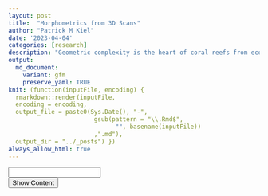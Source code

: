 ```yaml
---
layout: post
title:  "Morphometrics from 3D Scans"
author: "Patrick M Kiel"
date: '2023-04-04'
categories: [research]
description: "Geometric complexity is the heart of coral reefs from ecosystem to organismal scales. Here, I provide an outline to apply morphometrics to 3D scans of coral fragments and relate the morphology to growth rates and ocen acidification sensitivity."
output:
  md_document:
    variant: gfm
    preserve_yaml: TRUE
knit: (function(inputFile, encoding) {
  rmarkdown::render(inputFile, 
  encoding = encoding, 
  output_file = paste0(Sys.Date(), "-",
                        gsub(pattern = "\\.Rmd$",
                              "", basename(inputFile))
                        ,".md"), 
  output_dir = "../_posts") })
always_allow_html: true
---
```


<script type="text/javascript">

window.onload = function() {
    //query string in the password
    const urlParams = new URLSearchParams(window.location.search);
    const pass = urlParams.get('pass')
    document.getElementById("password").value = pass;
};

function verify() {
  <!-- set the password here -->
  if (document.getElementById('password').value === 'ulink') {
    document.getElementById('HIDDENDIV').classList.remove("hidden"); 
    document.getElementById('credentials').classList.add("hidden"); // Hide the div containing the credentials
  } else {
    alert('Invalid Password! You cannot view this content.');
    password.setSelectionRange(0, password.value.length);
  }
  return false;
}
</script>
<style type="text/css">
/*Change content Display */
.hidden {
  display: none;
}

img {
margin: 0 auto;
}
</style>
<!-- The password box -->

<div id="credentials">

<input type="text" id="password" onkeydown="if (event.keyCode == 13) verify()" />
<br/>
<input id="button" type="button" value="Show Content" onclick="verify()" />

</div>

<!-- The content we want to show after password -->
<div id="HIDDENDIV" class="hidden" markdown="1">

<!-- Place all chunks, text, etc here as you would a normal RMarkdown document -->

I begin with theory and testing of my methods against published data. If
you’d like to jump ahead to our data and my current thoughts,
<a href="#analyzing-our-scans">please click here.</a>

# Overview

Fractal dimensions (FD) describe space filling of shapes at various
scales and describe surface complexity. While coral colonies and coral
reefs are not strictly fractals, colonial organisms and reef assemblages
share some key characteristics to fractals, including morphological
irregularities, self-similarity and high degrees of space filling. FD
can align with other traditional measurements such as surface area to
volume ratio, rugosity, etc; but FD offers increased information as seen
in the below theoretical example of a coral reef (Fig. 1; Torres-Pulliza
*et al* 2020). This figure illustrates 3 reefs with identical rugosiites
but decreasing fractal dimensions (FD), a \< b \< c.

<h5>
Figure 1. Theoretical comparison of fractal dimension and rugosity
</h5>

![Theoretical fractal
dimension](https://media.springernature.com/lw685/springer-static/image/art%3A10.1038%2Fs41559-020-1281-8/MediaObjects/41559_2020_1281_Fig1_HTML.png)
Many processes (ecological, growth, resistance to stressors, biophysical
pathways with seawater) may scale (linearly, non-linearly/unimodal) with
increased morphological complexity. Therefore, using FD to
quantitatively describe morphological complexity can be informative.
However, its important to note that FD is only a single metric of
morphological complexity and should be placed in appropriate context.
Since FD only describes space filling at different scales, dissimilar
shapes may share a FD despite rather obvious differences in branching or
size. Nevertheless, FD can play an important role in describing coral
morphology, especially when comparing ecosystems/coral colonies of
approximately the same scale.

Reichert *et al* (2017) developed an easy to use tool to calculate FD of
a 3D coral colony using the Bouligand-Minkowski method. First, I am
reanalyzing the 3D scanned files from Reichert *et al* (2017) to ensure
I am using their code correctly. I am using their obj scan files and the
analysis toolbox they released as part of the supplementary material.
The toolbox takes in an obj scan file and produces a txt file with 3
columns: dilation radius, log(dilation radius), and log(influence
volume). Dilation radius is produced for 1 \<= R \<= 20.

<h5>
Figure 2. Example photographs and 3D scans in Reichert et al 2017
</h5>

![Examles of corals in the
analysis](https://besjournals.onlinelibrary.wiley.com/cms/asset/98018c3c-a06e-4a41-ad6a-3e5cd3b1473e/mee312829-fig-0002-m.png)

Reichert *et al* (2017) assessed the influence of dilation radii on the
ability to discern inter-and-intraspecific differences among 3d scans
(i.e. does a fractal D tell us if a coral fragment is identical to its
clonemate/conspecific). They tested all integers 3 $\le$ R $\le$ 20, and
found that when R = 8, fractal dimensions had the best ability to
discriminate inter-and-intraspecific differences. Thus, they calculate
and report all fractal dimensions based on a dilation radius of 8.

Given that the toolbox produces dilation radius from 1 $\le$ R $\le$ 20,
you should be able to subset this data frame to just the integers 3
$\le$ R $\le$ 20 or all real numbers 3 $\le$ R $\le$ 20 to calculate and
derive the same values reported in Reichert *et al* (2017). So I’m going
to do just that.

# Formulas

Reichert *et al* (2017) use the Bouligand–Minkowski method to estimate a
colony’s fractal dimension as, “it is one of the most accurate methods
for computing fractal dimensions and it is highly sensitive to detecting
small changes in models (Tricot, 1995). Due to its use of Euclidean
distances, the approach is invariant to rotation. Thus, prior
normalization steps are not necessary (Tricot, 1995).”

They define D as, $D = 3 - \lim_{R \to 0} \frac{log(V(R))}{log(R)}$
where R is the dilation radius and V(R) is the influence volume.

Here, you can visualize the measuring principles of the
Bouligand-Minkowski method with increasing dilation radii from
a–\>c. Spheres are located at the vertex of the 3d mesh. Larger radii
progressively fill the volume enclosed by the mesh, resulting in a
larger influence volume. The limit integrates across these spatial
scales (radii a-c) to synthesize a singular characteristic of the mesh’s
complexity.
<h5>
Figure 3. Theoretical 3D Application of the Bouligand-Minkowski method
with spheres
</h5>

![Bouligand-Minkowski
Concept](https://besjournals.onlinelibrary.wiley.com/cms/asset/6797afd6-8813-48eb-9457-874fed88814e/mee312829-fig-0001-m.png)

As this is a power law, you can estimate the limit by taking the slope
of the log-log plot that fits the curve log(R) x log(V(R)). Thus, D can
be estimated as 3-m, where m is the slope of the log-log plot.

You can progressively slide the curve from the beginning (R=2) to a
maximum radii, and then calculate the slope over each defined region.
For example, if you wanted to evaluate dilation radii from 2-15, you
would first take the slope of the curve from (0,2), then (0,3), and so
on until (0,15). You would calculate the FD at each R in the series and
evaluate its discriminatory power.The code is as follows,

``` r
  #calculate linear model over the region
  m = lm(log.infl.vol ~ log.dil.rad,
          #filter data to integers only between 3 & 20
          #R is the desired dilation radius
          data = dat %>% filter(dil.rad<= & R))

  #extract the slope
  m$coefficients[[2]]
```

# Example Data

Using the 3D scans from Reichert *et al* (2017), I independently
calculated the Fractal Dimension using their toolbox. Below is a table
of the data where I exclusively looked at time point 0 data.

<table class="table" style="margin-left: auto; margin-right: auto;">
<caption>
Table 1: Comparison of Fractal Dimensions. I can replicate their FD.
Only chose a random subset since it’s a long table.
</caption>
<thead>
<tr>
<th style="text-align:left;">
ID
</th>
<th style="text-align:left;">
Species
</th>
<th style="text-align:right;">
ReichD
</th>
<th style="text-align:right;">
D8
</th>
<th style="text-align:right;">
diff
</th>
</tr>
</thead>
<tbody>
<tr>
<td style="text-align:left;">
Plu_2\_01
</td>
<td style="text-align:left;">
Plu
</td>
<td style="text-align:right;">
1.92456
</td>
<td style="text-align:right;">
1.92456
</td>
<td style="text-align:right;">
0
</td>
</tr>
<tr>
<td style="text-align:left;">
Pda_3\_02
</td>
<td style="text-align:left;">
Pda
</td>
<td style="text-align:right;">
1.93626
</td>
<td style="text-align:right;">
1.93626
</td>
<td style="text-align:right;">
0
</td>
</tr>
<tr>
<td style="text-align:left;">
Pda_3\_03
</td>
<td style="text-align:left;">
Pda
</td>
<td style="text-align:right;">
1.95097
</td>
<td style="text-align:right;">
1.95097
</td>
<td style="text-align:right;">
0
</td>
</tr>
<tr>
<td style="text-align:left;">
Pda_2\_03
</td>
<td style="text-align:left;">
Pda
</td>
<td style="text-align:right;">
1.96075
</td>
<td style="text-align:right;">
1.96075
</td>
<td style="text-align:right;">
0
</td>
</tr>
<tr>
<td style="text-align:left;">
Pda_1\_05
</td>
<td style="text-align:left;">
Pda
</td>
<td style="text-align:right;">
1.94734
</td>
<td style="text-align:right;">
1.94734
</td>
<td style="text-align:right;">
0
</td>
</tr>
</tbody>
</table>

As you can see, I am calculating their data the same way. So all
calculations are working. Let’s proceed with discriminatory analyses.

## Radii Analysis

I calculated a FD for radii 2-20 to conduct a discriminatory test
similar to the Reichert *et al* (2017) analysis. They found that r=8 had
the highest discriminatory power.

## Interspecific Detection

<h5>
Figure 4. Interspecific discriminaotry power of FD at different radii
</h5>
<img src="/notebook/images/3dmorphometrics/interspecificDiscriminatoryAnalysis-1.png" width="90%" style="display: block; margin: auto;" />
<table class="table" style="margin-left: auto; margin-right: auto;">
<caption>
Table 2: Interspecific radii discriminaotry power. N represents the
number of significantly different pairwise comparisons, and is ordered
by the most signifcant values.
</caption>
<thead>
<tr>
<th style="text-align:right;">
radii
</th>
<th style="text-align:right;">
n
</th>
</tr>
</thead>
<tbody>
<tr>
<td style="text-align:right;">
7
</td>
<td style="text-align:right;">
12
</td>
</tr>
<tr>
<td style="text-align:right;">
8
</td>
<td style="text-align:right;">
12
</td>
</tr>
<tr>
<td style="text-align:right;">
19
</td>
<td style="text-align:right;">
11
</td>
</tr>
<tr>
<td style="text-align:right;">
20
</td>
<td style="text-align:right;">
11
</td>
</tr>
</tbody>
</table>
<table class="table" style="margin-left: auto; margin-right: auto;">
<caption>
Table 3: Avg significance of radii interspecific discriminaotry power.
Radius is the dilation radius, and p.avg is the average signficant
pairwise difference between the 12 groups.
</caption>
<thead>
<tr>
<th style="text-align:right;">
radii
</th>
<th style="text-align:right;">
p.avg
</th>
<th style="text-align:right;">
n
</th>
</tr>
</thead>
<tbody>
<tr>
<td style="text-align:right;">
8
</td>
<td style="text-align:right;">
0.0025290
</td>
<td style="text-align:right;">
12
</td>
</tr>
<tr>
<td style="text-align:right;">
7
</td>
<td style="text-align:right;">
0.0063254
</td>
<td style="text-align:right;">
12
</td>
</tr>
<tr>
<td style="text-align:right;">
20
</td>
<td style="text-align:right;">
0.0035425
</td>
<td style="text-align:right;">
11
</td>
</tr>
<tr>
<td style="text-align:right;">
19
</td>
<td style="text-align:right;">
0.0055155
</td>
<td style="text-align:right;">
11
</td>
</tr>
</tbody>
</table>

Dilation radii of 7 and 8 produce the highest interspecific
discriminatory power. Using these radii, we can differentiate between
all species except: Ahu-Ami, Ahu-Pve, Ami-Pve, Ahu-Pda, Pda-Pve. When
looking at the average pairwise significance from radii 7 and 8, 8
performs better than 7. 19 and 20 follow close behind, with these radii
not being able to discriminate between Ahu and Pda, but their average
pairwise significance is still better than a radii of 8. So we cannot
differentiate the Acroporas and the *Pocillopora verrucosa* with radii
of 7 and 8, and we add *Pocillopora damicornis* to that list when we
change the radii to 19 or 20. <strong>Therefore, we are really only able
to differentiate between the Porites and the branching corals.</strong>

## Intraspecific Detection

Running these tests on only a subset of radii where the n from Table 2
is greater than or equal to 10 (the 8 best performing radii).
<h5>
Figure 5. Intraspecific discriminaotry power of FD at different radii
</h5>
<img src="/notebook/images/3dmorphometrics/intraspecificDiscriminatoryAnalysis-1.png" width="90%" style="display: block; margin: auto;" />
<table class="table" style="margin-left: auto; margin-right: auto;">
<caption>
Table 4: Intraspecific radii discriminaotry power. N represents the
number of significantly different pairwise comparisons, and is ordered
by the most signifcant values.
</caption>
<thead>
<tr>
<th style="text-align:right;">
radii
</th>
<th style="text-align:right;">
n
</th>
</tr>
</thead>
<tbody>
<tr>
<td style="text-align:right;">
19
</td>
<td style="text-align:right;">
11
</td>
</tr>
<tr>
<td style="text-align:right;">
20
</td>
<td style="text-align:right;">
11
</td>
</tr>
<tr>
<td style="text-align:right;">
18
</td>
<td style="text-align:right;">
9
</td>
</tr>
<tr>
<td style="text-align:right;">
9
</td>
<td style="text-align:right;">
6
</td>
</tr>
<tr>
<td style="text-align:right;">
8
</td>
<td style="text-align:right;">
5
</td>
</tr>
<tr>
<td style="text-align:right;">
7
</td>
<td style="text-align:right;">
4
</td>
</tr>
<tr>
<td style="text-align:right;">
6
</td>
<td style="text-align:right;">
3
</td>
</tr>
</tbody>
</table>
<table class="table" style="margin-left: auto; margin-right: auto;">
<caption>
Table 5: Avg significance of radii intraspecific discriminaotry power.
Radius is the dilation radius, and p.avg is the average signficant
pairwise difference between the significantly diffrent groups.
</caption>
<thead>
<tr>
<th style="text-align:right;">
radii
</th>
<th style="text-align:right;">
p.avg
</th>
<th style="text-align:right;">
n
</th>
</tr>
</thead>
<tbody>
<tr>
<td style="text-align:right;">
20
</td>
<td style="text-align:right;">
0.0142110
</td>
<td style="text-align:right;">
11
</td>
</tr>
<tr>
<td style="text-align:right;">
19
</td>
<td style="text-align:right;">
0.0145423
</td>
<td style="text-align:right;">
11
</td>
</tr>
<tr>
<td style="text-align:right;">
18
</td>
<td style="text-align:right;">
0.0067559
</td>
<td style="text-align:right;">
9
</td>
</tr>
<tr>
<td style="text-align:right;">
9
</td>
<td style="text-align:right;">
0.0113366
</td>
<td style="text-align:right;">
6
</td>
</tr>
<tr>
<td style="text-align:right;">
8
</td>
<td style="text-align:right;">
0.0096806
</td>
<td style="text-align:right;">
5
</td>
</tr>
<tr>
<td style="text-align:right;">
7
</td>
<td style="text-align:right;">
0.0127828
</td>
<td style="text-align:right;">
4
</td>
</tr>
<tr>
<td style="text-align:right;">
6
</td>
<td style="text-align:right;">
0.0190583
</td>
<td style="text-align:right;">
3
</td>
</tr>
</tbody>
</table>

For intraspecific differences, dilation radii 19 & 20 produced optimal
results, followed closely behind by 18 (Table 3). This is different from
interspecific variation; 7 and 8 performed much worse here (\< half of
detected pair-wise differences compared to 19,20). 18, 19 and 20 could
detect intraspecific differences in all 6 species, while 7 and 8 could
only detect intraspecific differences in 2 species (Acroporas).
Differences in all 3 Ami colonies could be detected with a radii of 8,
9, 18, 19 or 20, suggesting consistently different morphologies for each
of the colonies of this species. Ahu (6 radii), Pcy (2 r) and Pda (2 r)
could detect 2 pairwise differences, indicating a single colony was
significantly different than the other two.

These results are interesting. While fractal dimensions cannot
distinguish between Acroporas and other branching species, it can
consistently distinguish intraspecific variation among these species,
especially *Acropora humilis*. This might suggest that these species
have plastic morphologies that vary among the population, but that this
variation can be parsed apart by colony-specific morphology. Further,
Reichert *et al* (2017) report the fractal dimension analyses were
superior in quantifying intraspecific changes of colonies over time
compared to traditional morphological characteristics, indicating that
these analyses are sensitive to small scale changes. Are these colonies
collected from distinct environments, which uniquely shaped the colony
morphology? Are genetics at play? From these data alone, it’s impossible
to tell. But we can begin to explore these questions using my data
below.

The take away from these analyses are:

1.  morphological complexity can be described with fractal dimensions,
2.  FD can generally discern between inter- and intra-specific, but its
    not perfect, and
3.  dilation radii must be selected according to resolution of analyses.

# Analyzing Our Scans

### Morphometrics

<h5>
Figure 6. Genotype-specific discriminaotry power of FD at different
radii
</h5>
<img src="/notebook/images/3dmorphometrics/genetSpecificAnalysis-1.png" width="90%" style="display: block; margin: auto;" />
<table class="table" style="margin-left: auto; margin-right: auto;">
<caption>
Table 6: Genotype radii discriminaotry power. Radius is the dilation
radius, and the remaining columns indicate the level and number of
significantly different pair-wise comparisons among the genotypes
</caption>
<thead>
<tr>
<th style="text-align:right;">
radius
</th>
<th style="text-align:right;">
\*\*\*\*
</th>
<th style="text-align:right;">
\*\*\*
</th>
<th style="text-align:right;">
\*\*
</th>
<th style="text-align:right;">

- </th>
  <th style="text-align:right;">
  ns
  </th>
  </tr>
  </thead>
  <tbody>
  <tr>
  <td style="text-align:right;">
  6
  </td>
  <td style="text-align:right;">
  3
  </td>
  <td style="text-align:right;">
  NA
  </td>
  <td style="text-align:right;">
  NA
  </td>
  <td style="text-align:right;">
  NA
  </td>
  <td style="text-align:right;">
  NA
  </td>
  </tr>
  <tr>
  <td style="text-align:right;">
  7
  </td>
  <td style="text-align:right;">
  3
  </td>
  <td style="text-align:right;">
  NA
  </td>
  <td style="text-align:right;">
  NA
  </td>
  <td style="text-align:right;">
  NA
  </td>
  <td style="text-align:right;">
  NA
  </td>
  </tr>
  <tr>
  <td style="text-align:right;">
  8
  </td>
  <td style="text-align:right;">
  3
  </td>
  <td style="text-align:right;">
  NA
  </td>
  <td style="text-align:right;">
  NA
  </td>
  <td style="text-align:right;">
  NA
  </td>
  <td style="text-align:right;">
  NA
  </td>
  </tr>
  <tr>
  <td style="text-align:right;">
  9
  </td>
  <td style="text-align:right;">
  3
  </td>
  <td style="text-align:right;">
  NA
  </td>
  <td style="text-align:right;">
  NA
  </td>
  <td style="text-align:right;">
  NA
  </td>
  <td style="text-align:right;">
  NA
  </td>
  </tr>
  <tr>
  <td style="text-align:right;">
  10
  </td>
  <td style="text-align:right;">
  3
  </td>
  <td style="text-align:right;">
  NA
  </td>
  <td style="text-align:right;">
  NA
  </td>
  <td style="text-align:right;">
  NA
  </td>
  <td style="text-align:right;">
  NA
  </td>
  </tr>
  <tr>
  <td style="text-align:right;">
  11
  </td>
  <td style="text-align:right;">
  3
  </td>
  <td style="text-align:right;">
  NA
  </td>
  <td style="text-align:right;">
  NA
  </td>
  <td style="text-align:right;">
  NA
  </td>
  <td style="text-align:right;">
  NA
  </td>
  </tr>
  <tr>
  <td style="text-align:right;">
  12
  </td>
  <td style="text-align:right;">
  3
  </td>
  <td style="text-align:right;">
  NA
  </td>
  <td style="text-align:right;">
  NA
  </td>
  <td style="text-align:right;">
  NA
  </td>
  <td style="text-align:right;">
  NA
  </td>
  </tr>
  <tr>
  <td style="text-align:right;">
  13
  </td>
  <td style="text-align:right;">
  3
  </td>
  <td style="text-align:right;">
  NA
  </td>
  <td style="text-align:right;">
  NA
  </td>
  <td style="text-align:right;">
  NA
  </td>
  <td style="text-align:right;">
  NA
  </td>
  </tr>
  <tr>
  <td style="text-align:right;">
  14
  </td>
  <td style="text-align:right;">
  3
  </td>
  <td style="text-align:right;">
  NA
  </td>
  <td style="text-align:right;">
  NA
  </td>
  <td style="text-align:right;">
  NA
  </td>
  <td style="text-align:right;">
  NA
  </td>
  </tr>
  <tr>
  <td style="text-align:right;">
  15
  </td>
  <td style="text-align:right;">
  3
  </td>
  <td style="text-align:right;">
  NA
  </td>
  <td style="text-align:right;">
  NA
  </td>
  <td style="text-align:right;">
  NA
  </td>
  <td style="text-align:right;">
  NA
  </td>
  </tr>
  <tr>
  <td style="text-align:right;">
  16
  </td>
  <td style="text-align:right;">
  3
  </td>
  <td style="text-align:right;">
  NA
  </td>
  <td style="text-align:right;">
  NA
  </td>
  <td style="text-align:right;">
  NA
  </td>
  <td style="text-align:right;">
  NA
  </td>
  </tr>
  <tr>
  <td style="text-align:right;">
  17
  </td>
  <td style="text-align:right;">
  3
  </td>
  <td style="text-align:right;">
  NA
  </td>
  <td style="text-align:right;">
  NA
  </td>
  <td style="text-align:right;">
  NA
  </td>
  <td style="text-align:right;">
  NA
  </td>
  </tr>
  <tr>
  <td style="text-align:right;">
  5
  </td>
  <td style="text-align:right;">
  2
  </td>
  <td style="text-align:right;">
  1
  </td>
  <td style="text-align:right;">
  NA
  </td>
  <td style="text-align:right;">
  NA
  </td>
  <td style="text-align:right;">
  NA
  </td>
  </tr>
  <tr>
  <td style="text-align:right;">
  18
  </td>
  <td style="text-align:right;">
  2
  </td>
  <td style="text-align:right;">
  1
  </td>
  <td style="text-align:right;">
  NA
  </td>
  <td style="text-align:right;">
  NA
  </td>
  <td style="text-align:right;">
  NA
  </td>
  </tr>
  <tr>
  <td style="text-align:right;">
  19
  </td>
  <td style="text-align:right;">
  2
  </td>
  <td style="text-align:right;">
  1
  </td>
  <td style="text-align:right;">
  NA
  </td>
  <td style="text-align:right;">
  NA
  </td>
  <td style="text-align:right;">
  NA
  </td>
  </tr>
  <tr>
  <td style="text-align:right;">
  4
  </td>
  <td style="text-align:right;">
  2
  </td>
  <td style="text-align:right;">
  NA
  </td>
  <td style="text-align:right;">
  1
  </td>
  <td style="text-align:right;">
  NA
  </td>
  <td style="text-align:right;">
  NA
  </td>
  </tr>
  <tr>
  <td style="text-align:right;">
  20
  </td>
  <td style="text-align:right;">
  2
  </td>
  <td style="text-align:right;">
  NA
  </td>
  <td style="text-align:right;">
  1
  </td>
  <td style="text-align:right;">
  NA
  </td>
  <td style="text-align:right;">
  NA
  </td>
  </tr>
  <tr>
  <td style="text-align:right;">
  3
  </td>
  <td style="text-align:right;">
  1
  </td>
  <td style="text-align:right;">
  NA
  </td>
  <td style="text-align:right;">
  1
  </td>
  <td style="text-align:right;">
  1
  </td>
  <td style="text-align:right;">
  NA
  </td>
  </tr>
  <tr>
  <td style="text-align:right;">
  2
  </td>
  <td style="text-align:right;">
  NA
  </td>
  <td style="text-align:right;">
  1
  </td>
  <td style="text-align:right;">
  NA
  </td>
  <td style="text-align:right;">
  NA
  </td>
  <td style="text-align:right;">
  2
  </td>
  </tr>
  </tbody>
  </table>

<table class="table" style="margin-left: auto; margin-right: auto;">
<caption>
Table 7: Avg significance of genotype radii discriminaotry power. Radius
is the dilation radius, and p.avg is the average signficant pairwise
difference between the three groups.
</caption>
<thead>
<tr>
<th style="text-align:right;">
radii
</th>
<th style="text-align:right;">
p.avg
</th>
</tr>
</thead>
<tbody>
<tr>
<td style="text-align:right;">
11
</td>
<td style="text-align:right;">
2.00e-07
</td>
</tr>
<tr>
<td style="text-align:right;">
10
</td>
<td style="text-align:right;">
2.00e-07
</td>
</tr>
<tr>
<td style="text-align:right;">
12
</td>
<td style="text-align:right;">
2.00e-07
</td>
</tr>
<tr>
<td style="text-align:right;">
9
</td>
<td style="text-align:right;">
3.00e-07
</td>
</tr>
<tr>
<td style="text-align:right;">
13
</td>
<td style="text-align:right;">
3.00e-07
</td>
</tr>
<tr>
<td style="text-align:right;">
8
</td>
<td style="text-align:right;">
5.00e-07
</td>
</tr>
<tr>
<td style="text-align:right;">
14
</td>
<td style="text-align:right;">
6.00e-07
</td>
</tr>
<tr>
<td style="text-align:right;">
7
</td>
<td style="text-align:right;">
1.40e-06
</td>
</tr>
<tr>
<td style="text-align:right;">
15
</td>
<td style="text-align:right;">
1.40e-06
</td>
</tr>
<tr>
<td style="text-align:right;">
16
</td>
<td style="text-align:right;">
4.00e-06
</td>
</tr>
<tr>
<td style="text-align:right;">
6
</td>
<td style="text-align:right;">
7.10e-06
</td>
</tr>
<tr>
<td style="text-align:right;">
17
</td>
<td style="text-align:right;">
1.33e-05
</td>
</tr>
</tbody>
</table>

Dilation radii 6-17 perform the best and have identical significance
levels. If we take a look at the average pairwise significance between
the 3 groups, using a radius of 11 produces the best results. However,
choosing any radius 6-17 will produce a very significant average p value
\<0.00001, which adds confidence that there is a difference in the
fractal dimensions of these 3 genotypes.

This is interesting because these fragments were picked to be,

1.  around the same size \~7cm,
2.  from unique colony in nursery (a tree had \>60 colonies all of one
    genotype), and
3.  minimal branching w/ only 1 apical tip.

So even though we selected to have visually identical fragments,
genotype specific morphology is evident. Let’s investigate other
classical morphometrics to see if these genotypes were different. For
all analyses below, I am using FD11 as the measurement of FD.

<h5>
Figure 7. Traditional morphometric comparisons of fragment height,
surface area, volume, and surface area: volume ratio
</h5>

<img src="/notebook/images/3dmorphometrics/classicMorphometrics-1.png" width="90%" style="display: block; margin: auto;" />

The three genotypes did not have significantly different surface area to
volume ratio or heights. However, there were significant pairwise
differences between surface area and volumes between SI-A and the other
genotypes. Standardizing all growth rates to surface area is therefore
critical for this data.

<h5>
Figure 8. Linear regression of traditional morphometrics to FD
</h5>

<img src="/notebook/images/3dmorphometrics/FD-corrs-1.png" width="90%" style="display: block; margin: auto;" />

There’s a pretty strong relationship between surface area and volume
with FD, with FD explaining about 61% and 44% of the variance in SA and
V, respectively. There is no relationship between height and surface
area to volume ratio with fractal dimension.

### Growth Analysis

An in depth analysis of treatments and growth
<a href="https://patrickmkiel.com/notebook/research/ulink2022GrowthAnalysis?pass=ulink">can
be viewed here.</a>

<h5>
Figure 9. Avg Daily Growth by (A) Treatment and (B) Genotype
</h5>

<img src="/notebook/images/3dmorphometrics/growthStats-1.png" width="90%" style="display: block; margin: auto;" />

Growth rates are lower than anticipated. This is a combination of
actually depressed growth from what I was expecting and the high
resolution of our 3D scanner where estimated SA is much higher than
usually measured. To try and make comparable, I looked at some other
published work on the ’ol AcDC and found some SA derived from stitched
together images on imajeJ in a Muller *et al* paper. Their average SA
was about 7$cm^2$, which is in comparison to our avg SA 39 $cm^2$. If we
simply divide the two and scale the growth rates accordingly, we get an
avg LCO2 growth rate of 0.73 mg $cm^{-2}$ $day^{-1}$. However, numerous
papers from the NOAA AOML Coral Program lab have used the same 3D
scanner setup to derive growth rates that were higher than what I
observed. I do not know the exact SA from these studies to scale
accordingly, but these experiments were significantly shorter than the
experiment I ran which may explain their elevated growth rates since a
long time in the lab generally decreases growth rates compared to corals
in the field (Enochs et al. 2018 for instance). Nevertheless, the
patterns are interesting and what I will be focusing on.

<h5>
Figure 10. Regression of absolute growth (mg) to (A) surface area and
(B) fractal dimension, separated by treatment group
</h5>
<img src="/notebook/images/3dmorphometrics/gMorphCorrs-1.png" width="90%" style="display: block; margin: auto;" />
<h5>
Figure 11. Regression of daily growth rate (mg/cm^2/day) to (A) surface
area and (B) fractal dimension, separated by treatment group
</h5>

<img src="/notebook/images/3dmorphometrics/gMorphCorrs-2.png" width="90%" style="display: block; margin: auto;" />

Absolute growth scales with both surface area and fractal dimension.
Surface area and FD explain more variance in the HCO2 (69% v 60%) than
the LCO2 (43% v 44%) groups. Overall, surface area explains more
variance in absolute growth than FD, but it is roughly negligible.

When standardizing absolute growth to surface area, an interesting
pattern emerges. Here, the amount of variance in growth rates explained
by FD is nearly twice that of surface area. Further, for the LCO2
groups, none of the variance in growth rates is explained by either of
the morphometrics, which is in contrast to the HCO2 groups where surface
area and FD explain 25% and 47% of the variance, respectively. This
brings the hypothesis that surface complexity “only matters” for OA
resistance and not for increased growth rates under ambient conditions.
I’ll explore more on this below.

We cannot separate SA and FD from each other completely. Since FD
describes how surface area fills space at different scales, it makes
sense that as FD increases, SA could increase as well. Not necessarily
(see Fig 1 for instance, they all have the same SA if the lines were
extended to a plane) and not in a linear relationship, since they are
describing two different aspects of the geometry. Nevertheless, SA and
FD are intertwined. This data, therefore, demonstrates that resistance
to OA (maintained growth rates) is driven more by fractal dimensions
(measurement of surface complexity) than by total surface area. Further,
since SA standardized growth rates still increased as surface area
increased, it is likely that growth rates do not scale linearly with SA.

# What does this all mean?

Let’s dive into that second plot more and the hypotheses that this data
may support.
<img src="/notebook/images/3dmorphometrics/plotItAgain-1.png" width="90%" style="display: block; margin: auto;" />

This data supports the hypothesis that surface complexity confers
resistance to OA but does not confer increased growth rates under
ambient conditions. Its far from a perfect relationship, but I think
*something* is here. One immediate question I have is does the FD mean
anything for the coral micro environment? The range of FD is 2.175-2.25,
which although derived from log-log slope and limited between 0-3, seems
quite narrow of a range to be divergently meaningful. See notes on next
steps where I will try to test this using computational models.

This hypothesis aligns closely with the hypothesis outlined in Chan *et
al* (2016). Briefly, surface complexity slows water flow around the
colony, thickening the diffusive boundary layer (DBL) and increasing
water residence time in the thin layer directly surrounding the coral.
Therefore, the coral’s metabolism has a greater influence on the
properties of this seawater: during the day this water will have a
higher pH than bulk seawater (photosynthesis) and at night this water
will have a lower pH than bulk seawater (respiration). Coral metabolism
and water residence time is well investigated at the ecosystem scale
where these same properties are at play, but how these properties play
out at the organism scale remains largely unexplored. Together, these
relative highs and lows create a variable pH environment that could
stress harden a coral where it has adapted and/or acclimated and can,
therefore, better withstand OA. Alternatively, this diel variability
could work in concert with day to night calcification ratios to enhance
daytime calcification to counteract the mean decrease in pH, effectively
ameliorating OA (Enochs *et al* 2018; Chan & Eggins 2017).

Chan *et al* (2016) supported this hypothesis by measuring pH changes in
the DBL under different morphologies at different flow rates. They saw
that under low flow velocities and complex morphologies (they did not
quantify complexity, just had 2 different species w/ obvious surface
complexity differences), pH upregulation in the DBL was quite high and
had the potential to ameliorate the effects of OA in the DBL (DBL pH
under OA = DBL pH under ambient due to elevations). These data closely
approximated their modeled pH increases based on photosynthesis and
calcification rates. How these DBL pH increases manifest to growth
rates/OA resistance remains to be seen. Comeau *et al* (2019) measured
pH in DBL (micro probes), pH in calcifying fluids (boron systematics),
and growth rates under different light and flow regimes. For the
*Acropora* congeneric, they did not detect any elevations in DBL pH
during the day, but did detect large decreases during the night.
However, for *Plesiastrea veripora*, they detected a large increase in
DBL pH which increased under OA treatments in low flow identical to the
findings in Chan *et al* (2016). These same corals did not, however,
have elevated pH in the calcifying fluid or maintain growth rates under
OA. It is important to note that Comeau *et al* (2019) did not have
variable pH treatments and did not systematically measure pH DBL under
darkness.

Unfortunately, I was unable to measure the DBL pH with micro sensors,
and I did not measure the metabolism of the corals. But, this is the
first dataset I am aware of that has experimental evidence of surface
complexity driving OA resistance. How the potential pH variability
caused by the surface complexity affects calcifying fluid pH as
determined by boron systematics remains to be seen. We should have that
data soon. Comeau *et al* (2022) used boron systematics to probe the
calcifying fluid pH of corals collected from volcanic CO2 seeps in Papua
New Guinea. These seeps had low, but highly variable pH. The corals from
this environment maintained constant calcifying pH, relative to nearby
controls, despite the low mean pH. The growth rates of these corals are
not known.

# Next steps

I think there is an interesting story here of genotype-specific surface
complexity correlating with OA resistance. First, I’d like to explore
some more metrics of surface complexity from these 3D scans. I’m excited
to finish up the boron chemistry work to see how that plays into this
story. Finally, I’d like to import a characteristic 3D model of each
genotype into a computational model to see if surface complexity
measures due indeed create a thicker DBL. From this model, I can measure
water residence times, expected pH increases, etc.

# References

1.  Chan NCS, Wangpraseurt D, Kühl M, Connolly SR (2016) Flow and coral
    morphology control coral surface pH: Implications for the effects of
    ocean acidification. *Frontiers in Marine Science* 3:1-11.
2.  Chan WY, Eggins SM (2017) Calcification responses to diurnal
    variation in seawater carbonate chemistry by the coral Acropora
    formosa. *Coral Reefs* 36:763–772.
3.  Comeau S, Cornwall CE, Pupier CA, DeCarlo TM, Alessi C, Trehern R,
    McCulloch M (2019) Flow-driven micro-scale pH variability affects
    the physiology of corals and coralline algae under ocean
    acidification. *Scientific Reports* 9:1–12.
4.  Comeau S, Cornwall CE, Shlesinger T, Hoogenboom MO, Mana R,
    McCulloch MT, Rodolfo-Metalpa R (2022) pH variability at volcanic
    CO2 seeps regulates coral calcifying fluid chemistry. *Global Change
    Biology* 28(8):2751–2763.
5.  Enochs IC, Manzello DP, Jones P, Aguilar C, Cohen K, Valentino L,
    Schopmeyer S, Kolodzeij G, Jankulak M, Lirman D (2018) The influence
    of diel carbonate chemistry fluctuations on the calcification rate
    of Acropora cervicornis under present day and future acidification
    conditions. *Journal of Experimental Marine Biology and Ecology*
    506:135–143.
6.  Reichert J, Backes AR, Schubert P, Wilke T (2017) The power of 3D
    fractal dimensions for comparative shape and structural complexity
    analyses of irregularly shaped organisms. *Methods in Ecology and
    Evolution* 8(12):1650–1658.
7.  Torres-Pulliza D, Dornelas MA, Pizarro O, Bewley M, Blowes SA,
    Boutros N, Brambilla V, Chase TJ, Frank G, Friedman A, *et
    al* (2020) A geometric basis for surface habitat complexity and
    biodiversity. *Nature Ecology & Evolution* 4:1495-1501.

</div>
